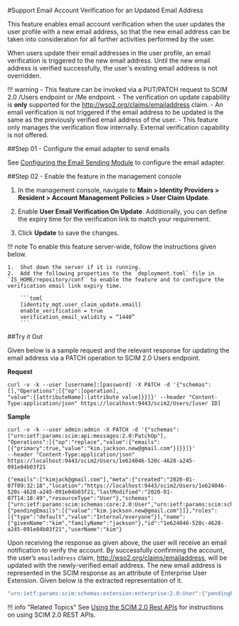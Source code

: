 #Support Email Account Verification for an Updated Email Address 

This feature enables email account verification when the user updates the user profile with a new email address, so that the new email address can be taken into consideration for all further activities performed by the user. 

When users update their email addresses in the user profile, an email verification is triggered to the new email address. Until the new email address is verified successfully, the user's existing email address is not overridden.

!!! warning 
    -   This feature can be invoked via a PUT/PATCH request to SCIM 2.0 /Users endpoint or /Me endpoint.
    -   The verification on update capability is **only** supported for the http://wso2.org/claims/emailaddress claim.
    -   An email verification is not triggered if the email address to be updated is the same as the previously verified email address of the user.
    -   This feature only manages the verification flow internally. External verification capability is not offered.

##Step 01 - Configure the email adapter to send emails

See [Configuring the Email Sending Module](../../setup/configuring-email-sending) to configure the email adapter. 

##Step 02 - Enable the feature in the management console

1.  In the management console, navigate to **Main > Identity Providers > Resident > Account Management Policies > User Claim Update**.

2.  Enable **User Email Verification On Update**. Additionally, you can define the expiry time for the verification link to match your requirement.

3.  Click **Update** to save the changes. 

!!! note 
    To enable this feature server-wide, follow the instructions given below. 
    
    1.  Shut down the server if it is running.
    2.  Add the following properties to the `deployment.toml` file in `IS_HOME/repository/conf` to enable the feature and to configure the verification email link expiry time.

        ```toml 
        [identity_mgt.user_claim_update.email]
        enable_verification = true
        verification_email_validity = “1440”
        ```

##Try it Out 

Given below is a sample request and the relevant response for updating the email address via a PATCH operation to SCIM 2.0 Users endpoint.

**Request**

```curl
curl -v -k --user [username]:[password] -X PATCH -d '{"schemas":[],"Operations":[{"op":[operation],
"value":{[attributeName]:[attribute value]}}]}' --header "Content-Type:application/json" https://localhost:9443/scim2/Users/[user ID]
```

**Sample**

```curl tab="Request"
curl -v -k --user admin:admin -X PATCH -d '{"schemas":["urn:ietf:params:scim:api:messages:2.0:PatchOp"],
"Operations":[{"op":"replace","value":{"emails":[{"primary":true,"value":"kim.jackson.new@gmail.com"}]}}]}' 
--header "Content-Type:application/json" https://localhost:9443/scim2/Users/1e624046-520c-4628-a245-091e04b03f21
```

```curl tab="Response" 
{"emails":["kimjack@gmail.com"],"meta":{"created":"2020-01-07T09:32:18","location":"https://localhost:9443/scim2/Users/1e624046-520c-4628-a245-091e04b03f21,"lastModified":"2020-01-07T14:18:49","resourceType":"User"},"schemas":["urn:ietf:params:scim:schemas:core:2.0:User","urn:ietf:params:scim:schemas:extension:enterprise:2.0:User"],"urn:ietf:params:scim:schemas:extension:enterprise:2.0:User":{"pendingEmails":[{"value":"kim.jackson.new@gmail.com"}]},"roles":[{"type":"default","value":"Internal/everyone"}],"name":{"givenName":"kim","familyName":"jackson"},"id":"1e624046-520c-4628-a245-091e04b03f21","userName":"kim"}
```

Upon receiving the response as given above, the user will receive an email notification to verify the account. By successfully confirming the account, the user’s `emailaddress` claim, http://wso2.org/claims/emailaddress, will be updated with the newly-verified email address. The new email address is represented in the SCIM response as an attribute of Enterprise User Extension. Given below is the extracted representation of it.

```java
"urn:ietf:params:scim:schemas:extension:enterprise:2.0:User":{"pendingEmails":[{"value":"kim.jackson.new@gmail.com"}]}
```

!!! info "Related Topics"
    See [Using the SCIM 2.0 Rest APIs](../../develop/using-the-scim-2.0-rest-apis) for instructions on using SCIM 2.0 REST APIs.
